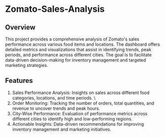 # Zomato-Sales-Analysis

## Overview

This project provides a comprehensive analysis of Zomato's sales performance across various food items and locations. The dashboard offers detailed metrics and visualizations that assist in identifying trends, peak periods, and performance across different cities. The goal is to facilitate data-driven decision-making for inventory management and targeted marketing strategies.

## Features

1) Sales Performance Analysis: Insights on sales across different food categories, locations, and time periods. \\
2) Order Monitoring: Tracking the number of orders, total quantities, and revenue to uncover trends and peak hours.
3) City-Wise Performance: Evaluation of performance metrics across different cities to identify high and low-performing regions.
4) Actionable Insights: Data-driven recommendations for improving inventory management and marketing initiatives.
